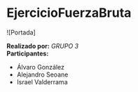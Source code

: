 # EjercicioFuerzaBruta

![Portada]

**Realizado por:** *GRUPO 3*  
**Participantes:**
- Álvaro González
- Alejandro Seoane
- Israel Valderrama

